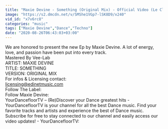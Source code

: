 ```yaml
---
title: "Maxie Devine - Something (Original Mix) - Official Video (Le Club Records)"
image: "https://s2.dmcdn.net/v/SMShe1VGp7-lSK8D9/x240"
vid_id: "x7v6rc8"
categories: "music"
tags: ["Maxie Devine","Dance","Techno"]
date: "2020-08-26T06:43:03+03:00"
---
```

We are honored to present the new Ep by Maxie Devine. A lot of energy, love, and passion have been put into every track.   <br>Mastered By Vee-Lab   <br>ARTIST: MAXIE DEVINE   <br>TITLE: SOMETHING   <br>VERSION: ORIGINAL MIX   <br>For infos &amp; Licensing contact:   <br>licensing@edinetmusic.com   <br>Follow The Label:   <br>Follow Maxie Devine:   <br>YourDancefloorTV – (Re)Discover your Dance greatest hits - YourDancefloorTV is your channel for all the best Dance music. Find your favorite tracks and artists and experience the best of Dance music. Subscribe for free to stay connected to our channel and easily access our video updates! - YourDancefloorTV: 
